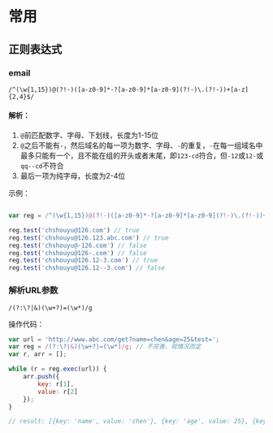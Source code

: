 # 常用

## 正则表达式

### email

    /^(\w{1,15})@(?!-)([a-z0-9]*-?[a-z0-9]*[a-z0-9](?!-)\.(?!-))+[a-z]{2,4}$/
    
#### 解析：

1. `@`前匹配数字、字母、下划线，长度为1-15位
2. `@`之后不能有`-`，然后域名的每一项为数字、字母、`-`的重复，`-`在每一组域名中最多只能有一个，且不能在组的开头或者末尾，即`123-cd`符合，但`-12`或`12-`或`qq--cd`不符合
3. 最后一项为纯字母，长度为2-4位

示例：

```js

var reg = /^(\w{1,15})@(?!-)([a-z0-9]*-?[a-z0-9]*[a-z0-9](?!-)\.(?!-))+[a-z]{2,4}$/;

reg.test('chshouyu@126.com') // true
reg.test('chshouyu@126.123.abc.com') // true
reg.test('chshouyu@-126.com') // false
reg.test('chshouyu@126-.com') // false
reg.test('chshouyu@126.12-3.com') // true
reg.test('chshouyu@126.12--3.com') // false
```

### 解析URL参数

    /(?:\?|&)(\w+?)=(\w*)/g
    
操作代码：
    
```js
var url = 'http://www.abc.com/get?name=chen&age=25&test=';
var reg = /(?:\?|&)(\w+?)=(\w*)/g; // 不完善，视情况而定
var r, arr = [];

while (r = reg.exec(url)) {
    arr.push({
        key: r[1],
        value: r[2]
    });
}

// result: [{key: 'name', value: 'chen'}, {key: 'age', value: 25}, {key: 'test', value: ''}]

```